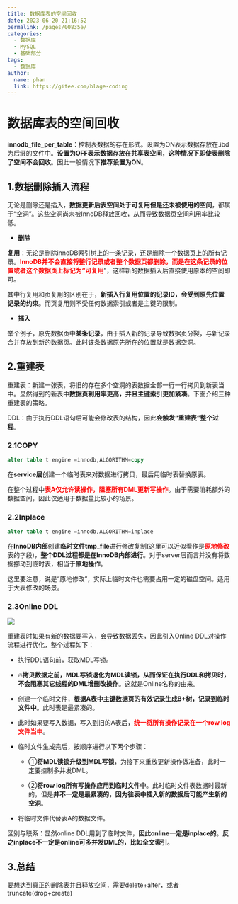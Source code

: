```yaml
---
title: 数据库表的空间回收
date: 2023-06-20 21:16:52
permalink: /pages/00835e/
categories:
  - 数据库
  - MySQL
  - 基础部分
tags:
  - 数据库
author: 
  name: phan
  link: https://gitee.com/blage-coding
---
```

# 数据库表的空间回收

**innodb_file_per_table**：控制表数据的存在形式。设置为ON表示数据存放在.ibd为后缀的文件中。**设置为OFF表示数据存放在共享表空间，这种情况下即使表删除了空间不会回收**。因此一般情况下**推荐设置为ON**。

## 1.数据删除插入流程

无论是删除还是插入，**数据更新后表空间处于可复用但是还未被使用的空间**，都属于“空洞”。这些空洞尚未被InnoDB释放回收，从而导致数据页空间利用率比较低。

- **删除**

**复用**：无论是删除innoDB索引树上的一条记录，还是删除一个数据页上的所有记录。<font color="red">**InnoDB并不会直接将整行记录或者整个数据页都删除，而是在这条记录的位置或者这个数据页上标记为“可复用**</font>”，这样新的数据插入后直接使用原本的空间即可。

其中行复用和页复用的区别在于，**新插入行复用位置的记录ID，会受到原先位置记录的约束**。而页复用则不受任何数据索引或者是主键的限制。

- **插入**

举个例子，原先数据页中**某条记录**，由于插入新的记录导致数据页分裂，与新记录合并存放到新的数据页。此时该条数据原先所在的位置就是数据空洞。

## 2.重建表

重建表：新建一张表，将旧的存在多个空洞的表数据全部一行一行拷贝到新表当中。显然得到的新表中**数据页利用率更高，并且主键索引更加紧凑**。下面介绍三种重建表的策略。

DDL：由于执行DDL语句后可能会修改表的结构，因此**会触发“重建表”整个过程**。

### 2.1COPY

```sql
alter table t engine =innodb,ALGORITHM=copy
```

在**service层**创建一个临时表来对数据进行拷贝，最后用临时表替换原表。

在整个过程中<font color="red">**表A仅允许读操作，阻塞所有DML更新写操作**</font>。由于需要消耗额外的数据空间，因此仅适用于数据量比较小的场景。

### 2.2Inplace

```sql
alter table t engine =innodb,ALGORITHM=inplace
```

在**InnoDB内部**创建**临时文件tmp_file**进行修改复制(这里可以近似看作是<font color="red">**原地修改**</font>表的字段)，**整个DDL过程都是在InnoDB内部进行**。对于server层而言并没有将数据挪动到临时表，相当于**原地操作**。

这里要注意，说是“原地修改”，实际上临时文件也需要占用一定的磁盘空间。适用于大表修改的场景。

### 2.3Online DDL

![](https://jsd.cdn.zzko.cn/gh/blage-coding/picx-images-hosting@master/20230630/image.6c8xpd18vfw0.webp)

重建表时如果有新的数据要写入，会导致数据丢失，因此引入Online DDL对操作流程进行优化，整个过程如下：

- 执行DDL语句前，获取MDL写锁。
- 🔥**拷贝数据之前，MDL写锁退化为MDL读锁，从而保证在执行DDL和拷贝时，不会阻塞其它线程的DML增删改操作**。这就是Online名称的由来。

- 创建一个临时文件，**根据A表中主键数据页的有效记录生成B+树，记录到临时文件中**。此时表是最紧凑的。

- 此时如果要写入数据，写入到旧的A表后，<font color="red">**统一将所有操作记录在一个row log文件当中**</font>。

- 临时文件生成完后，按顺序进行以下两个步骤：

  - ①**将MDL读锁升级到MDL写锁**，为接下来重放更新操作做准备，此时一定要控制多并发DML。

  - ②**将row log所有写操作应用到临时文件中**。此时临时文件表数据时最新的，但是**并不一定是最紧凑的，因为往表中插入新的数据后可能产生新的空洞**。

- 将临时文件代替表A的数据文件。

区别与联系：显然online DDL用到了临时文件，**因此online一定是inplace的**。**反之inplace不一定是online可多并发DML的，比如全文索引**。

## 3.总结

要想达到真正的删除表并且释放空间，需要delete+alter，或者truncate(drop+create)